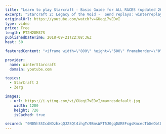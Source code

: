 ```yaml
---
title: "Learn to play Starcraft - Basic Guide for ALL RACES (updated 2017) #2"
excerpt: "Starcraft 2: Legacy of the Void -  Send replays: winterreplays@gmail.com ( -- Watch live at https://www.twitch.tv/wintergaming"
originalUrl: https://youtube.com/watch?v=GUeqi7vEDvI
type: video
price: Free
length: PT2H28M37S
publishedDateTime: 2018-09-21T22:08:36Z
heat: 50

featuredContent: "<iframe width=\"800\" height=\"500\" frameborder=\"0\" src=\"https://www.youtube.com/embed/GUeqi7vEDvI\" allow=\"accelerometer; autoplay; encrypted-media; gyroscope; picture-in-picture\" allowfullscreen></iframe>"

provider:
  name: WinterStarcraft
  domain: youtube.com

topics:
  - StarCraft 2
  - Zerg

images:
  - url: https://i.ytimg.com/vi/GUeqi7vEDvI/maxresdefault.jpg
    width: 1280
    height: 720
    isCached: true

secured: "0N05hSSIcdNDzhxqQJZSQt4ihgTc9BmsWFT5J0gqDAREFxgsKmcecTbGeObt8cV/0CKPSAAXwmDlVP8UoPbCBQoRvAzoFk+G47L3aFXyDTP5NYDdu9YqoX3tJeKHNuQmZGoBfXatNs85mARandXHzZ7OnDz8JqZtvGb12BHwMJcVIqTohci2AstO+Daf5VbvV0QIybqNnjSz/U5YJcYwhMSaodmpEvGzLVP2BozA+wd4zy1uJGW56D/LyMkaxKDgo80IXytUqghMf7+mjoR+C5MGTCnDGzjSZAzQQ4Ba3tMeM6jqXZNYWeqWewVyJUIScGzuy6omw4mZZ3OEvQaiQlwS8Dyx39Iv39uNhqdNw/x0eS//EPDNKhnn9UuuZugMTqpugseCPlzOyxJnDEu27P9r6rMuHQIXyKbw0wg/fNI=;11YFIcGRDfsXZEKG2bJh4w=="
---
```



